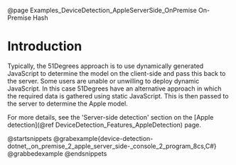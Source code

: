 @page Examples_DeviceDetection_AppleServerSide_OnPremise On-Premise Hash

# Introduction

Typically, the 51Degrees approach is to use dynamically generated JavaScript to determine the
model on the client-side and pass this back to the server. Some users are unable or unwilling 
to deploy dynamic JavaScript. In this case 51Degrees have an alternative approach in which 
the required data is gathered using static JavaScript. This is then passed to the server to
determine the Apple model.

For more details, see the 'Server-side detection' section on the [Apple detection](@ref DeviceDetection_Features_AppleDetection) page.

@startsnippets
@grabexample{device-detection-dotnet,_on_premise_2_apple_server_side-_console_2_program_8cs,C#}
@grabbedexample
@endsnippets
